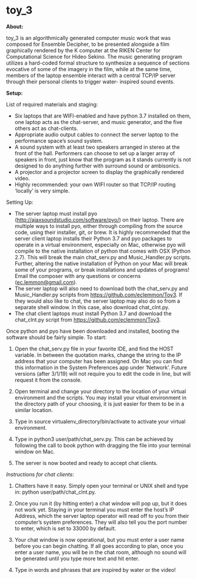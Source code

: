 # toy_3

**About:**

toy_3 is an algorithmically generated computer music work that was composed for Ensemble Decipher, to be presented alongside a film graphically rendered
by the K computer at the RIKEN Center for Computational Science for Hideo Sekino. The music
generating program utilizes a hard-coded formal structure to synthesize a sequence of sections
evocative of some of the imagery in the film, while at the same time, members of the laptop
ensemble interact with a central TCP/IP server through their personal clients to trigger water-
inspired sound events.

**Setup:**

List of required materials and staging:

- Six laptops that are WIFI-enabled and have python 3.7 installed on them, one laptop acts
    as the chat-server, and music generator, and the five others act as chat-clients.
- Appropriate audio output cables to connect the server laptop to the performance space’s
    sound system.
- A sound system with at least two speakers arranged in stereo at the front of the hall.
    Performers can choose to set up a larger array of speakers in front, just know that the
    program as it stands currently is not designed to do anything further with surround sound
    or ambisonics.
- A projector and a projector screen to display the graphically rendered video.
- Highly recommended: your own WIFI router so that TCP/IP routing ‘locally’ is very
    simple.

Setting Up:

- The server laptop must install pyo (http://ajaxsoundstudio.com/software/pyo/) on their
    laptop. There are multiple ways to install pyo, either through compiling from the source
    code, using their installer, git, or brew. It is highly recommended that the server client
    laptop installs their Python 3.7 and pyo packages to operate in a virtual environment,
    especially on Mac, otherwise pyo will compile to the native installation of python that
    comes with OSX (Python 2.7). This will break the main chat_serv.py and
    Music_Handler.py scripts. Further, altering the native installation of Python on your Mac
    will break some of your programs, or break installations and updates of programs! Email
    the composer with any questions or concerns (ec.lemmon@gmail.com).
- The server laptop will also need to download both the chat_serv.py and Music_Handler.py
    scripts from https://github.com/eclemmon/Toy3. If they would also like to chat, the server
laptop may also do so from a separate shell window. In this case, also download
chat_clnt.py.
- The chat client laptops must install Python 3.7 and download the chat_clnt.py script from
    https://github.com/eclemmon/Toy3.

Once python and pyo have been downloaded and installed, booting the software should be fairly
simple. To start:

1. Open the chat_serv.py file in your favorite IDE, and find the HOST variable. In between
    the quotation marks, change the string to the IP address that your computer has been
    assigned. On Mac you can find this information in the System Preferences app under
    ‘Network’. Future versions (after 3/1/19) will not require you to edit the code in line, but
    will request it from the console.
2. Open terminal and change your directory to the location of your virtual environment and
    the scripts. You may install your vitual environment in the directory path of your choosing,
    it is just easier for them to be in a similar location.


3. Type in source virtualenv_directory/bin/activate to activate your
    virtual environment.
4. Type in python3 user/path/chat_serv.py. This can be achieved by following
    the call to book python with dragging the file into your terminal window on Mac.
5. The server is now booted and ready to accept chat clients.

_Instructions for chat clients:_

1. Chatters have it easy. Simply open your terminal or UNIX shell and type in: python
    user/path/chat_clnt.py.


2. Once you run it (by hitting enter) a chat window will pop up, but it does not work yet.
    Staying in your terminal you must enter the host’s IP Address, which the server laptop
    operator will read off to you from their computer’s system preferences. They will also tell
    you the port number to enter, which is set to 33000 by default.
3. Your chat window is now operational, but you must enter a user name before you can begin
    chatting. If all goes according to plan, once you enter a user name, you will be in the chat
    room, although no sound will be generated until you type more text and hit enter.
4. Type in words and phrases that are inspired by water or the video!


